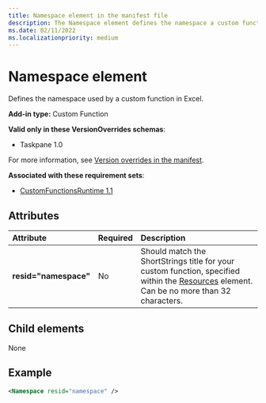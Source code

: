 ```yaml
---
title: Namespace element in the manifest file
description: The Namespace element defines the namespace a custom function uses in Excel.
ms.date: 02/11/2022
ms.localizationpriority: medium
---
```


# Namespace element

Defines the namespace used by a custom function in Excel.

**Add-in type:** Custom Function

**Valid only in these VersionOverrides schemas**:

- Taskpane 1.0

For more information, see [Version overrides in the manifest](/office/dev/add-ins/develop/add-in-manifests#version-overrides-in-the-manifest).

**Associated with these requirement sets**:

- [CustomFunctionsRuntime 1.1](/office/dev/add-ins/requirement-sets/custom-functions-requirement-sets)

## Attributes

|  Attribute  |  Required  |  Description  |
|:-----|:-----|:-----|
|  **resid="namespace"**  |  No  | Should match the ShortStrings title for your custom function, specified within the [Resources](resources.md) element. Can be no more than 32 characters. |

## Child elements

None

## Example

```xml
<Namespace resid="namespace" />
```
